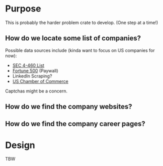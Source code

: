 # Purpose
This is probably the harder problem crate to develop.
(One step at a time!)
## How do we locate some list of companies?

Possible data sources include (kinda want to focus on US companies for now):

- [SEC 4-460 List](https://www.sec.gov/files/rules/other/4-460list.htm)
- [Fortune 500](https://fortune.com/fortune500/2021/search/) (Paywall)
- LinkedIn Scraping?
- [US Chamber of Commerce](https://www.uschamber.com/)

Captchas might be a concern.
## How do we find the company websites?

## How do we find the company career pages?

# Design

TBW
```
```